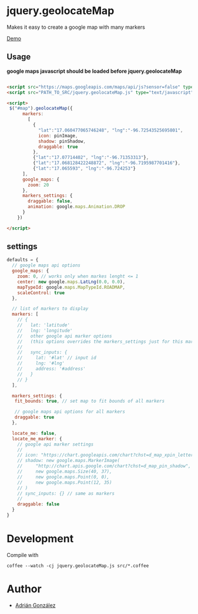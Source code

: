 # jquery.geolocateMap
Makes it easy to create a google map with many markers

[Demo](http://adrian2112.github.com/jquery.geolocateMap/demo/demo.html)

## Usage

**google maps javascript should be loaded before jquery.geolocateMap**

```html

<script src="https://maps.googleapis.com/maps/api/js?sensor=false" type="text/javascript"></script>
<script src="PATH_TO_SRC/jquery.geolocateMap.js" type="text/javascript"></script>

<script>
 $("#map").geolocateMap({
      markers: 
        [ 
          {
            "lat":"17.060477065746248", "lng":"-96.72543525695801",
            icon: pinImage,
            shadow: pinShadow,
            draggable: true
          },
          {"lat":"17.07714402", "lng":"-96.71353313"},
          {"lat":"17.068128422248872", "lng":"-96.7195987701416"},
          {"lat":"17.065593", "lng":"-96.724253"}
      ],
      google_maps: {
        zoom: 20
      },
      markers_settings: {
        draggable: false,
        animation: google.maps.Animation.DROP
      }
    })

</script>
```

## settings

```javascript
defaults = {
  // google maps api options
  google_maps: {
    zoom: 0, // works only when markes lenght <= 1
    center: new google.maps.LatLng(0.0, 0.0),
    mapTypeId: google.maps.MapTypeId.ROADMAP,
    scaleControl: true
  },

  // list of markers to display
  markers: [
    // {
    //   lat: 'latitude'
    //   lng: 'longitude'
    //   other google api marker options
    //   (this options overrides the markers_settings just for this marker)
    //   
    //   sync_inputs: {
    //     lat: '#lat' // input id
    //     lng: '#lng' 
    //     address: '#address'
    //   }
    // }
  ],

  markers_settings: {
   fit_bounds: true, // set map to fit bounds of all markers

   // google maps api options for all markers
   draggable: true
  },

  locate_me: false,
  locate_me_marker: {
    // google api marker settings
    //
    // icon: "https://chart.googleapis.com/chart?chst=d_map_xpin_letter&chld=pin%7C+%7C0000FF%7C000000%7CFF0000"
    // shadow: new google.maps.MarkerImage(
    //     "http://chart.apis.google.com/chart?chst=d_map_pin_shadow",
    //     new google.maps.Size(40, 37),
    //     new google.maps.Point(0, 0),
    //     new google.maps.Point(12, 35)
    // )
    // sync_inputs: {} // same as markers
    //
    draggable: false
  }
}

```


# Development
Compile with
```shellscript
coffee --watch -cj jquery.geolocateMap.js src/*.coffee
```

# Author
* [Adrián González](http://github.com/Adrian2112)

